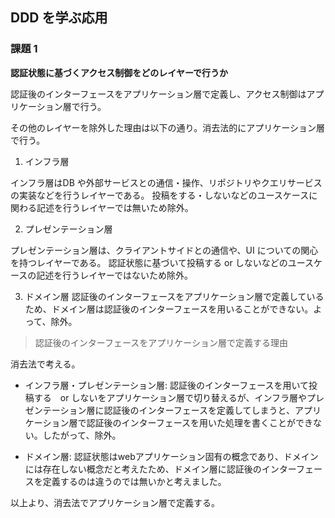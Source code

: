 ## DDD を学ぶ応用

### 課題 1

**認証状態に基づくアクセス制御をどのレイヤーで行うか**

認証後のインターフェースをアプリケーション層で定義し、アクセス制御はアプリケーション層で行う。

その他のレイヤーを除外した理由は以下の通り。消去法的にアプリケーション層で行う。

1. インフラ層

インフラ層はDB や外部サービスとの通信・操作、リポジトリやクエリサービスの実装などを行うレイヤーである。
投稿をする・しないなどのユースケースに関わる記述を行うレイヤーでは無いため除外。

2. プレゼンテーション層

プレゼンテーション層は、クライアントサイドとの通信や、UI についての関心を持つレイヤーである。
認証状態に基づいて投稿する or しないなどのユースケースの記述を行うレイヤーではないため除外。

3. ドメイン層
認証後のインターフェースをアプリケーション層で定義しているため、ドメイン層は認証後のインターフェースを用いることができない。よって、除外。

> 認証後のインターフェースをアプリケーション層で定義する理由

消去法で考える。
- インフラ層・プレゼンテーション層: 
認証後のインターフェースを用いて投稿する　or しないをアプリケーション層で切り替えるが、インフラ層やプレゼンテーション層に認証後のインターフェースを定義してしまうと、アプリケーション層で認証後のインターフェースを用いた処理を書くことができない。したがって、除外。

- ドメイン層: 
認証状態はwebアプリケーション固有の概念であり、ドメインには存在しない概念だと考えたため、ドメイン層に認証後のインターフェースを定義するのは違うのでは無いかと考えました。

以上より、消去法でアプリケーション層で定義する。